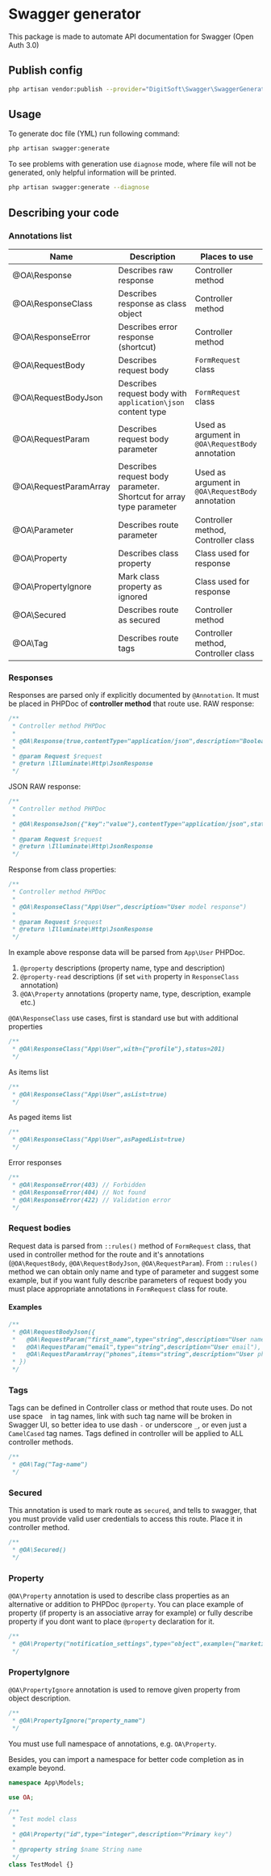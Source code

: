 # Swagger generator
This package is made to automate API documentation for Swagger (Open Auth 3.0)

## Publish config
```bash
php artisan vendor:publish --provider="DigitSoft\Swagger\SwaggerGeneratorServiceProvider" --tag="config"
```

## Usage
To generate doc file (YML) run following command:
```bash
php artisan swagger:generate
```
To see problems with generation use `diagnose` mode, where file will not be generated, only helpful information will be printed.
```bash
php artisan swagger:generate --diagnose
```

## Describing your code
### Annotations list

| Name                  | Description                           | Places to use |
|-----------------------|---------------------------------------|---------------|
| @OA\Response          | Describes raw response                | Controller method |
| @OA\ResponseClass     | Describes response as class object    | Controller method |
| @OA\ResponseError     | Describes error response (shortcut)   | Controller method |
| @OA\RequestBody       | Describes request body                | `FormRequest` class |
| @OA\RequestBodyJson   | Describes request body with `application\json` content type | `FormRequest` class |
| @OA\RequestParam      | Describes request body parameter      | Used as argument in `@OA\RequestBody` annotation |
| @OA\RequestParamArray | Describes request body parameter. Shortcut for array type parameter | Used as argument in `@OA\RequestBody` annotation |
| @OA\Parameter         | Describes route parameter             | Controller method, Controller class |
| @OA\Property          | Describes class property              | Class used for response |
| @OA\PropertyIgnore    | Mark class property as ignored        | Class used for response |
| @OA\Secured           | Describes route as secured            | Controller method |
| @OA\Tag               | Describes route tags                  | Controller method, Controller class |

### Responses
Responses are parsed only if explicitly documented by `@Annotation`. It must be placed in PHPDoc of **controller method** that route use.
RAW response:
```php
/**
 * Controller method PHPDoc
 *
 * @OA\Response(true,contentType="application/json",description="Boolean response")
 *
 * @param Request $request
 * @return \Illuminate\Http\JsonResponse
 */
```
JSON RAW response:
```php
/**
 * Controller method PHPDoc
 *
 * @OA\ResponseJson({"key":"value"},contentType="application/json",status=201,description="User data response")
 *
 * @param Request $request
 * @return \Illuminate\Http\JsonResponse
 */
```
Response from class properties:
```php
/**
 * Controller method PHPDoc
 *
 * @OA\ResponseClass("App\User",description="User model response")
 *
 * @param Request $request
 * @return \Illuminate\Http\JsonResponse
 */
```
In example above response data will be parsed from `App\User` PHPDoc.
1. `@property` descriptions (property name, type and description)
2. `@property-read` descriptions (if set `with` property in `ResponseClass` annotation)
3. `@OA\Property` annotations (property name, type, description, example etc.)

`@OA\ResponseClass` use cases, 
first is standard use but with additional properties
```php
/**
 * @OA\ResponseClass("App\User",with={"profile"},status=201)
 */
```
As items list
```php
/**
 * @OA\ResponseClass("App\User",asList=true)
 */
```
As paged items list
```php
/**
 * @OA\ResponseClass("App\User",asPagedList=true)
 */
```

Error responses
```php
/**
 * @OA\ResponseError(403) // Forbidden
 * @OA\ResponseError(404) // Not found
 * @OA\ResponseError(422) // Validation error
 */
```
### Request bodies
Request data is parsed from `::rules()` method of `FormRequest` class, that used in controller method for the route and it's annotations (`@OA\RequestBody`, `@OA\RequestBodyJson`,  `@OA\RequestParam`).
From `::rules()` method we can obtain only name and type of parameter and suggest some example, 
but if you want fully describe parameters of request body you must place appropriate annotations in `FormRequest` class for route.
#### Examples
```php
/**
 * @OA\RequestBodyJson({
 *   @OA\RequestParam("first_name",type="string",description="User name"),
 *   @OA\RequestParam("email",type="string",description="User email"),
 *   @OA\RequestParamArray("phones",items="string",description="User phones array"),
 * })
 */
```
### Tags
Tags can be defined in Controller class or method that route uses.
Do not use space ` ` in tag names, link with such tag name will be broken in Swagger UI, so better idea to use dash `-` or underscore `_`, or even just a `CamelCased` tag names.
Tags defined in controller will be applied to ALL controller methods.
```php
/**
 * @OA\Tag("Tag-name")
 */
```
### Secured
This annotation is used to mark route as `secured`, and tells to swagger, that you must provide valid user credentials to access this route.
Place it in controller method.
```php
/**
 * @OA\Secured()
 */
```
### Property
`@OA\Property` annotation is used to describe class properties as an alternative or addition to PHPDoc `@property`.
You can place example of property (if property is an associative array for example) 
or fully describe property if you dont want to place `@property` declaration for it.
```php
/**
 * @OA\Property("notification_settings",type="object",example={"marketing":false,"user_actions":true},description="User notification settings")
 */
```
### PropertyIgnore
`@OA\PropertyIgnore` annotation is used to remove given property from object description.
```php
/**
 * @OA\PropertyIgnore("property_name")
 */
```
You must use full namespace of annotations, e.g. `OA\Property`.

Besides, you can import a namespace for better code completion as in example beyond.
```php
namespace App\Models;

use OA;

/**
 * Test model class
 *
 * @OA\Property("id",type="integer",description="Primary key")
 *
 * @property string $name String name
 */
class TestModel {}
```
